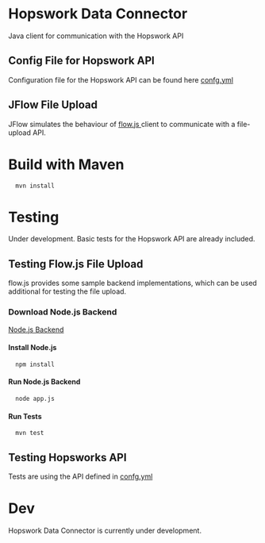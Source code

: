 # Hopswork Data Connector
Java client for communication with the Hopswork API

## Config File for Hopswork API
Configuration file for the Hopswork API can be found here
[confg.yml](config.yml)

## JFlow File Upload
JFlow simulates the behaviour of <a href="https://github.com/flowjs/">flow.js </a>client to communicate with a file-upload API.




# Build with Maven
```
  mvn install
```

# Testing
Under development. Basic tests for the Hopswork API are already included.

## Testing Flow.js File Upload

flow.js provides some sample backend implementations, which can be used additional
for testing the file upload.

### Download Node.js Backend
<a href="https://github.com/flowjs/flow.js/tree/master/samples/Node.js">Node.js Backend </a>


#### Install Node.js 

```
  npm install
```

#### Run Node.js Backend

```
  node app.js
```

#### Run Tests

```
  mvn test
```


## Testing Hopsworks API
Tests are using the API defined in [confg.yml](config.yml)



# Dev
Hopswork Data Connector is currently under development.


